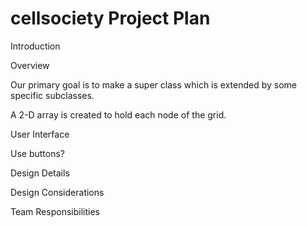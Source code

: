 cellsociety Project Plan
===========

Introduction



Overview

Our primary goal is to make a super class which is extended by some specific subclasses.

A 2-D array is created to hold each node of the grid.


User Interface

Use buttons?



Design Details 



Design Considerations 



Team Responsibilities

